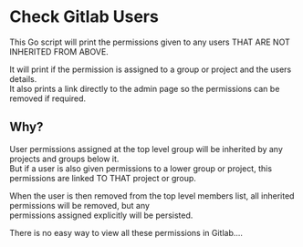 # Check Gitlab Users

This Go script will print the permissions given to any users THAT ARE NOT INHERITED FROM ABOVE.

It will print if the permission is assigned to a group or project and the users details.  
It also prints a link directly to the admin page so the permissions can be removed if required.


## Why?

User permissions assigned at the top level group will be inherited by any projects and groups below it.  
But if a user is also given permissions to a lower group or project, this permissions are linked TO THAT project or group.

When the user is then removed from the top level members list, all inherited permissions will be removed, but any  
permissions assigned explicitly will be persisted.

There is no easy way to view all these permissions in Gitlab....